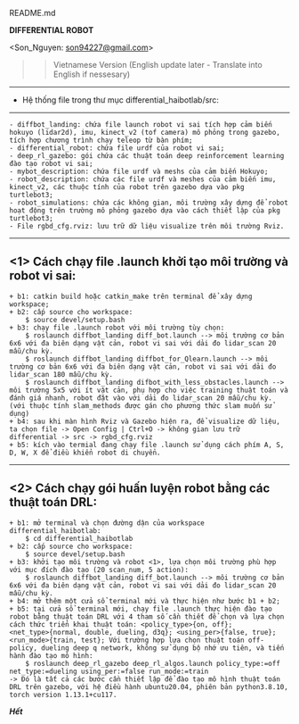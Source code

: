 README.md

____________<HAIBOTLAB> DIFFERENTIAL ROBOT____________

<Son_Nguyen: son94227@gmail.com> 

>> Vietnamese Version (English update later - Translate into English if nessesary)

---------------------------------------------------------
* Hệ thống file trong thư mục differential_haibotlab/src: 
---------------------------------------------------------
	- diffbot_landing: chứa file launch robot vi sai tích hợp cảm biến hokuyo (lidar2d), imu, kinect_v2 (tof camera) mô phỏng trong gazebo, tích hợp chương trình chạy teleop từ bàn phím;
	- differential_robot: chứa file urdf của robot vi sai;
	- deep_rl_gazebo: gói chứa các thuật toán deep reinforcement learning đào tạo robot vi sai;
	- mybot_description: chứa file urdf và meshs của cảm biến Hokuyo;
	- robot_description: chứa các file urdf và meshes của cảm biến imu, kinect_v2, các thuộc tính của robot trên gazebo dựa vào pkg turtlebot3;
	- robot_simulations: chứa các không gian, môi trường xây dựng để robot hoạt động trên trường mô phỏng gazebo dựa vào cách thiết lập của pkg turtlebot3;
	- File rgbd_cfg.rviz: lưu trữ dữ liệu visualize trên môi trường Rviz.

---------------------------------------------------------------
<1> Cách chạy file .launch khởi tạo môi trường và robot vi sai: 
---------------------------------------------------------------
	+ b1: catkin build hoặc catkin_make trên terminal để xây dựng workspace;
	+ b2: cấp source cho workspace: 
		$ source devel/setup.bash
	+ b3: chạy file .launch robot với môi trường tùy chọn: 
    	$ roslaunch diffbot_landing diff_bot.launch --> môi trường cơ bản 6x6 với đa biên dạng vật cản, robot vi sai với dải đo lidar_scan 20 mẫu/chu kỳ.
    	$ roslaunch diffbot_landing diffbot_for_Qlearn.launch --> môi trường cơ bản 6x6 với đa biên dạng vật cản, robot vi sai với dải đo lidar_scan 180 mẫu/chu kỳ.
     	$ roslaunch diffbot_landing difbot_with_less_obstacles.launch --> môi trường 5x5 với ít vật cản, phụ hợp cho việc training thuật toán và đánh giá nhanh, robot đặt vào với dải đo lidar_scan 20 mẫu/chu kỳ.
	(với thuộc tính slam_methods được gán cho phương thức slam muốn sử dụng)
	+ b4: sau khi màn hình Rviz và Gazebo hiện ra, để visualize dữ liệu, ta chọn file -> Open Config | Ctrl+O -> không gian lưu trữ differential -> src -> rgbd_cfg.rviz
	+ b5: kích vào termial đang chạy file .launch sử dụng cách phím A, S, D, W, X để điều khiển robot di chuyển.

-----------------------------------------------------------
<2> Cách chạy gói huấn luyện robot bằng các thuật toán DRL: 
-----------------------------------------------------------
	+ b1: mở terminal và chọn đường dận của workspace differential_haibotlab:
		$ cd differential_haibotlab
	+ b2: cấp source cho workspace:
		$ source devel/setup.bash
	+ b3: khởi tạo môi trường và robot <1>, lựa chọn môi trường phù hợp với mục đích đào tạo (20 scan_num, 5 action):
		$ roslaunch diffbot_landing diff_bot.launch --> môi trường cơ bản 6x6 với đa biên dạng vật cản, robot vi sai với dải đo lidar_scan 20 mẫu/chu kỳ.
	+ b4: mở thêm một cửa sổ terminal mới và thực hiện như bước b1 + b2;
	+ b5: tại cửa sổ terminal mới, chạy file .launch thực hiện đào tạo robot bằng thuật toán DRL với 4 tham số cần thiết để chọn và lựa chọn cách thức triển khai thuật toán: <policy_type>{on, off};        <net_type>{normal, double, dueling, d3q}; <using_per>{false, true}; <run_mode>{train, test}; Với trường hợp lựa chọn thuật toán off-policy, dueling deep q network, không sử dụng bộ nhớ ưu tiên, và tiến hành đào tạo mô hình:
		$ roslaunch deep_rl_gazebo deep_rl_algos.launch policy_type:=off net_type:=dueling using_per:=false run_mode:=train
	-> Đó là tất cả các bước cần thiết lập để đào tạo mô hình thuật toán DRL trên gazebo, với hệ điều hành ubuntu20.04, phiên bản python3.8.10, torch version 1.13.1+cu117.

_____Hết_____
